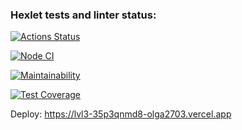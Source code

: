 ### Hexlet tests and linter status:

[![Actions Status](https://github.com/Olga2703/frontend-project-lvl3/workflows/hexlet-check/badge.svg)](https://github.com/Olga2703/frontend-project-lvl3/actions)

[![Node CI](https://github.com/Olga2703/frontend-project-lvl3/actions/workflows/lint.yml/badge.svg)](https://github.com/Olga2703/frontend-project-lvl3/actions/workflows/lint.yml)

[![Maintainability](https://api.codeclimate.com/v1/badges/68b4cbada4930a05943d/maintainability)](https://codeclimate.com/github/Olga2703/frontend-project-lvl3/maintainability)

[![Test Coverage](https://api.codeclimate.com/v1/badges/68b4cbada4930a05943d/test_coverage)](https://codeclimate.com/github/Olga2703/frontend-project-lvl3/test_coverage)

Deploy: https://lvl3-35p3qnmd8-olga2703.vercel.app
